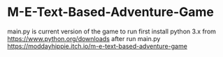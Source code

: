 # M-E-Text-Based-Adventure-Game
main.py is current version of the game
to run first install python 3.x from https://www.python.org/downloads
after run main.py
https://moddayhippie.itch.io/m-e-text-based-adventure-game
